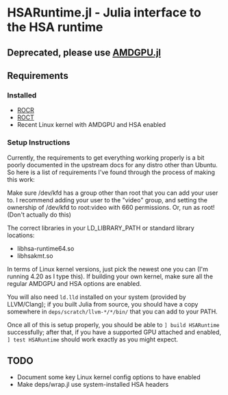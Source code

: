 # HSARuntime.jl - Julia interface to the HSA runtime

## Deprecated, please use [AMDGPU.jl](https://github.com/JuliaGPU/AMDGPU.jl)

## Requirements

### Installed
* [ROCR](https://github.com/RadeonOpenCompute/ROCR-Runtime)
* [ROCT](https://github.com/RadeonOpenCompute/ROCT-Thunk-Interface)
* Recent Linux kernel with AMDGPU and HSA enabled

### Setup Instructions
Currently, the requirements to get everything working properly is a bit poorly
documented in the upstream docs for any distro other than Ubuntu.  So here is
a list of requirements I've found through the process of making this work:

Make sure /dev/kfd has a group other than root that you can add your user to.
I recommend adding your user to the "video" group, and setting the
ownership of /dev/kfd to root:video with 660 permissions.  Or, run as root!
(Don't actually do this)

The correct libraries in your LD_LIBRARY_PATH or standard library locations:
* libhsa-runtime64.so
* libhsakmt.so

In terms of Linux kernel versions, just pick the newest one you can (I'm
running 4.20 as I type this). If building your own kernel, make sure all the
regular AMDGPU and HSA options are enabled.

You will also need `ld.lld` installed on your system (provided by LLVM/Clang);
if you built Julia from source, you should have a copy somewhere in
`deps/scratch/llvm-*/*/bin/` that you can add to your PATH.

Once all of this is setup properly, you should be able to `] build HSARuntime`
successfully; after that, if you have a supported GPU attached and enabled, `]
test HSARuntime` should work exactly as you might expect.

## TODO
* Document some key Linux kernel config options to have enabled
* Make deps/wrap.jl use system-installed HSA headers
